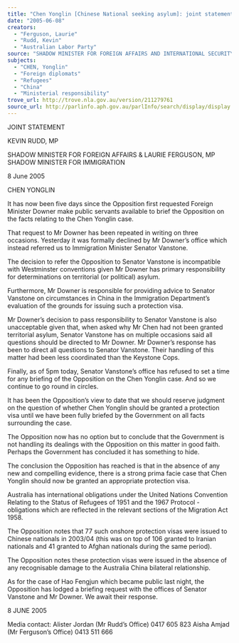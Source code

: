 ```yaml
---
title: "Chen Yonglin [Chinese National seeking asylum]: joint statement."
date: "2005-06-08"
creators:
  - "Ferguson, Laurie"
  - "Rudd, Kevin"
  - "Australian Labor Party"
source: "SHADOW MINISTER FOR FOREIGN AFFAIRS AND INTERNATIONAL SECURITY"
subjects:
  - "CHEN, Yonglin"
  - "Foreign diplomats"
  - "Refugees"
  - "China"
  - "Ministerial responsibility"
trove_url: http://trove.nla.gov.au/version/211279761
source_url: http://parlinfo.aph.gov.au/parlInfo/search/display/display.w3p;query=Id%3A%22media/pressrel/KGAG6%22
---
```


 

 JOINT STATEMENT 

 

 KEVIN RUDD, MP 

 SHADOW MINISTER FOR FOREIGN AFFAIRS  &  LAURIE FERGUSON, MP  SHADOW MINISTER FOR IMMIGRATION   

 8 June 2005 

 CHEN YONGLIN 

 

 

 It has now been five days since the Opposition first requested Foreign Minister  Downer make public servants available to brief the Opposition on the facts  relating to the Chen Yonglin case.   

 That request to Mr Downer has been repeated in writing on three occasions.  Yesterday it was formally declined by Mr Downer’s office which instead referred  us to Immigration Minister Senator Vanstone. 

 

 The decision to refer the Opposition to Senator Vanstone is incompatible with  Westminster conventions given Mr Downer has primary responsibility for  determinations on territorial (or political) asylum.    

 Furthermore, Mr Downer is responsible for providing advice to Senator Vanstone  on circumstances in China in the Immigration Department’s evaluation of the  grounds for issuing such a protection visa. 

 

 Mr Downer’s decision to pass responsibility to Senator Vanstone is also  unacceptable given that, when asked why Mr Chen had not been granted  territorial asylum, Senator Vanstone has on multiple occasions said all questions  should be directed to Mr Downer. Mr Downer’s response has been to direct all  questions to Senator Vanstone. Their handling of this matter had been less  coordinated than the Keystone Cops.   

 Finally, as of 5pm today, Senator Vanstone’s office has refused to set a time for  any briefing of the Opposition on the Chen Yonglin case. And so we continue to  go round in circles.   

 It has been the Opposition’s view to date that we should reserve judgment on the  question of whether Chen Yonglin should be granted a protection visa until we  have been fully briefed by the Government on all facts surrounding the case. 

 

 The Opposition now has no option but to conclude that the Government is not  handling its dealings with the Opposition on this matter in good faith.  Perhaps  the Government has concluded it has something to hide.    

 The conclusion the Opposition has reached is that in the absence of any new  and compelling evidence, there is a strong prima facie case that Chen Yonglin  should now be granted an appropriate protection visa.    

 Australia has international obligations under the United Nations Convention  Relating to the Status of Refugees of 1951 and the 1967 Protocol - obligations  which are reflected in the relevant sections of the Migration Act 1958. 

 

 The Opposition notes that 77 such onshore protection visas were issued to  Chinese nationals in 2003/04 (this was on top of 106 granted to Iranian nationals  and 41 granted to Afghan nationals during the same period).   

 The Opposition notes these protection visas were issued in the absence of any  recognisable damage to the Australia China bilateral relationship.   

 As for the case of Hao Fengjun which became public last night, the Opposition  has lodged a briefing request with the offices of Senator Vanstone and Mr  Downer.  We await their response.    

 

  8 JUNE 2005   

 

 Media contact: Alister Jordan (Mr Rudd’s Office) 0417 605 823                             Aisha Amjad (Mr Ferguson’s Office) 0413 511 666 

 

 

